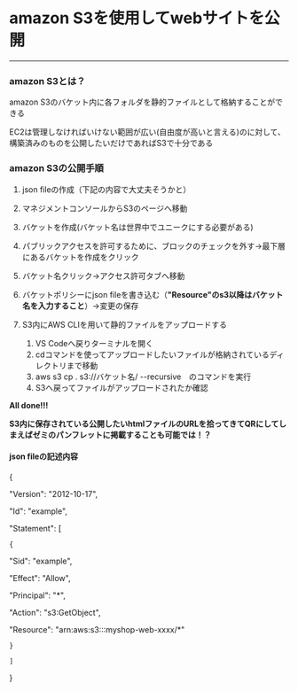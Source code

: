 # amazon S3を使用してwebサイトを公開

---



### amazon S3とは？

amazon S3のバケット内に各フォルダを静的ファイルとして格納することができる

EC2は管理しなければいけない範囲が広い(自由度が高いと言える)のに対して、構築済みのものを公開したいだけであればS3で十分である



### amazon S3の公開手順

1. json fileの作成（下記の内容で大丈夫そうかと）
2. マネジメントコンソールからS3のページへ移動
3. バケットを作成(バケット名は世界中でユニークにする必要がある)
4. パブリックアクセスを許可するために、ブロックのチェックを外す→最下層にあるバケットを作成をクリック
5. バケット名クリック→アクセス許可タブへ移動
6. バケットポリシーにjson fileを書き込む（**"Resource"のs3以降はバケット名を入力すること**）→変更の保存
7. S3内にAWS CLIを用いて静的ファイルをアップロードする

   1. VS Codeへ戻りターミナルを開く
   2. cdコマンドを使ってアップロードしたいファイルが格納されているディレクトリまで移動
   3. aws s3 cp . s3://バケット名/ --recursive　のコマンドを実行
   4. S3へ戻ってファイルがアップロードされたか確認

**All done!!!**

**S3内に保存されている公開したいhtmlファイルのURLを拾ってきてQRにしてしまえばゼミのパンフレットに掲載することも可能では！？**


#### json fileの記述内容


{

"Version": "2012-10-17",

"Id": "example",

"Statement": [

    {

"Sid": "example",

"Effect": "Allow",

"Principal": "*",

"Action": "s3:GetObject",

"Resource": "arn:aws:s3:::myshop-web-xxxx/*"

    }

    ]

}
